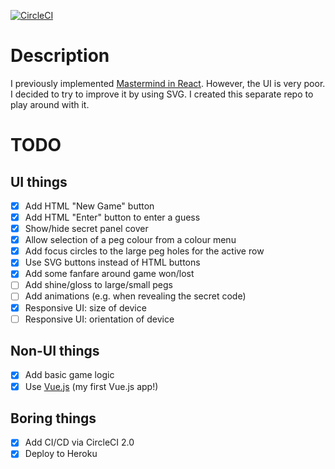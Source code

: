 [![CircleCI](https://circleci.com/gh/taylorjg/mastermind-svg-prototype/tree/master.svg?style=svg)](https://circleci.com/gh/taylorjg/mastermind-svg-prototype/tree/master)

# Description

I previously implemented [Mastermind in React](https://github.com/taylorjg/Mastermind).
However, the UI is very poor. I decided to try to improve it by using SVG.
I created this separate repo to play around with it.

# TODO

## UI things

* [x] Add HTML "New Game" button
* [x] Add HTML "Enter" button to enter a guess
* [x] Show/hide secret panel cover
* [x] Allow selection of a peg colour from a colour menu
* [x] Add focus circles to the large peg holes for the active row
* [x] Use SVG buttons instead of HTML buttons
* [x] Add some fanfare around game won/lost
* [ ] Add shine/gloss to large/small pegs
* [ ] Add animations (e.g. when revealing the secret code)
* [x] Responsive UI: size of device
* [ ] Responsive UI: orientation of device

## Non-UI things

* [x] Add basic game logic
* [x] Use [Vue.js](https://vuejs.org/) (my first Vue.js app!)

## Boring things

* [x] Add CI/CD via CircleCI 2.0
* [x] Deploy to Heroku
